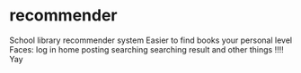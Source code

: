# recommender
School library recommender system
Easier to find books your personal level
Faces: 
log in
home
posting
searching
searching result
and other things
!!!! Yay
